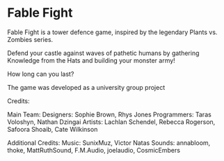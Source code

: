 # Fable Fight
Fable Fight is a tower defence game, inspired by the legendary Plants vs. Zombies series. 

Defend your castle against waves of pathetic humans by gathering Knowledge from the Hats and building your monster army!

How long can you last?

The game was developed as a university group project

Credits:

Main Team:
Designers: Sophie Brown, Rhys Jones
Programmers: Taras Voloshyn, Nathan Dzingai
Artists: Lachlan Schendel, Rebecca Rogerson, Safoora Shoaib, Cate Wilkinson


Additional Credits:
Music: SunixMuz, Victor Natas
Sounds: annabloom, thoke, MattRuthSound, F.M.Audio, joelaudio, CosmicEmbers
